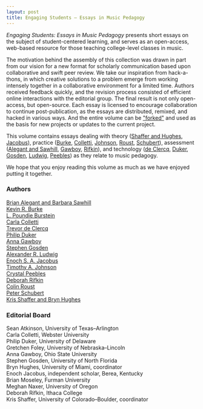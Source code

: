 ```yaml
---
layout: post
title: Engaging Students – Essays in Music Pedagogy
---
```

_Engaging Students: Essays in Music Pedagogy_ presents short essays on the subject of student-centered learning, and serves as an open-access, web-based resource for those teaching college-level classes in music.

The motivation behind the assembly of this collection was drawn in part from our vision for a new format for scholarly communication based upon collaborative and swift peer review. We take our inspiration from hack-a-thons, in which creative solutions to a problem emerge from working intensely together in a collaborative environment for a limited time. Authors received feedback quickly, and the revision process consisted of efficient online interactions with the editorial group. The final result is not only open-access, but open-source. Each essay is licensed to encourage collaboration to continue post-publication, as the essays are distributed, remixed, and hacked in various ways. And the entire volume can be ["forked"](http://www.hybridpedagogy.com/Journal/files/GitHub_for_Academics.html) and used as the basis for new projects or updates to the current project.

This volume contains essays dealing with theory ([Shaffer and Hughes](shafferintro.html), [Jacobus](jacobus.html)), practice ([Burke](burke.html), [Colletti](colletti.html), [Johnson](johnson.html), [Roust](roust.html), [Schubert](schubert.html)), assessment ([Alegant and Sawhill](alegantSawhill.html), [Gawboy](gawboy.html), [Rifkin](rifkin.html)), and technology ([de Clercq](deClercq.html), [Duker](duker.html), [Gosden](gosden.html), [Ludwig](ludwig.html), [Peebles](peebles.html)) as they relate to music pedagogy. 

We hope that you enjoy reading this volume as much as we have enjoyed putting it together.
 

### Authors ###

[Brian Alegant and Barbara Sawhill](alegantSawhill.html)  
[Kevin R. Burke](burke.html)  
[L. Poundie Burstein](burstein.html)  
[Carla Colletti](colletti.html)  
[Trevor de Clercq](deClercq.html)  
[Philip Duker](duker.html)  
[Anna Gawboy](gawboy.html)  
[Stephen Gosden](gosden.html)  
[Alexander R. Ludwig](ludwig.html)   
[Enoch S. A. Jacobus](jacobus.html)   
[Timothy A. Johnson](johnson.html)  
[Crystal Peebles](peebles.html)  
[Deborah Rifkin](rifkin.html)  
[Colin Roust](roust.html)  
[Peter Schubert](schubert.html)  
[Kris Shaffer and Bryn Hughes](shafferintro.html)  

### Editorial Board ###

Sean Atkinson, University of Texas–Arlington  
Carla Colletti, Webster University  
Philip Duker, University of Delaware  
Gretchen Foley, University of Nebraska–Lincoln  
Anna Gawboy, Ohio State University  
Stephen Gosden, University of North Florida  
Bryn Hughes, University of Miami, coordinator  
Enoch Jacobus, independent scholar, Berea, Kentucky  
Brian Moseley, Furman University  
Meghan Naxer, University of Oregon  
Deborah Rifkin, Ithaca College  
Kris Shaffer, University of Colorado–Boulder, coordinator  

